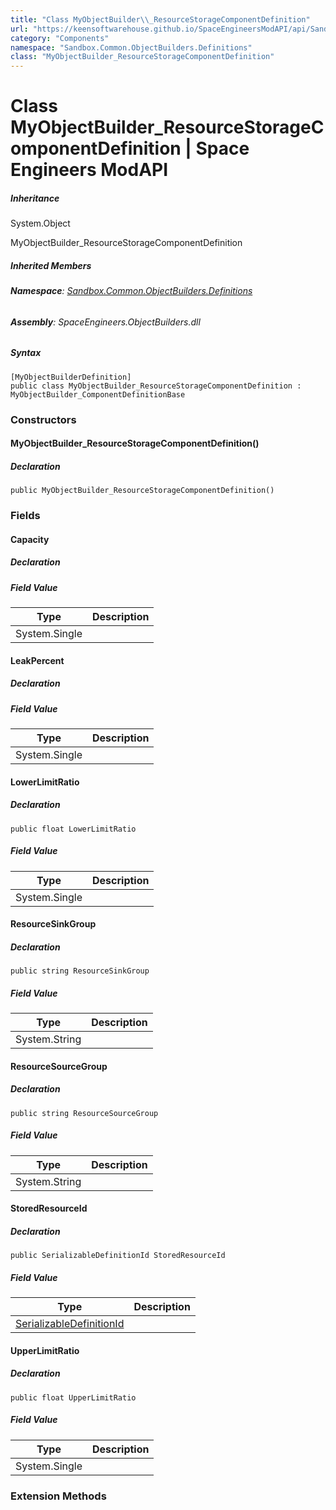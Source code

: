 ```yaml
---
title: "Class MyObjectBuilder\\_ResourceStorageComponentDefinition"
url: "https://keensoftwarehouse.github.io/SpaceEngineersModAPI/api/Sandbox.Common.ObjectBuilders.Definitions.MyObjectBuilder_ResourceStorageComponentDefinition.html"
category: "Components"
namespace: "Sandbox.Common.ObjectBuilders.Definitions"
class: "MyObjectBuilder_ResourceStorageComponentDefinition"
---
```


# Class MyObjectBuilder\_ResourceStorageComponentDefinition | Space Engineers ModAPI

##### Inheritance

System.Object

MyObjectBuilder\_ResourceStorageComponentDefinition

##### Inherited Members

###### **Namespace**: [Sandbox.Common.ObjectBuilders.Definitions](https://keensoftwarehouse.github.io/SpaceEngineersModAPI/api/Sandbox.Common.ObjectBuilders.Definitions.html)

###### **Assembly**: SpaceEngineers.ObjectBuilders.dll

##### Syntax

```
[MyObjectBuilderDefinition]
public class MyObjectBuilder_ResourceStorageComponentDefinition : MyObjectBuilder_ComponentDefinitionBase
```

### Constructors

#### MyObjectBuilder\_ResourceStorageComponentDefinition()

##### Declaration

```
public MyObjectBuilder_ResourceStorageComponentDefinition()
```

### Fields

#### Capacity

##### Declaration

##### Field Value

| Type | Description |
| --- | --- |
| System.Single |     |

#### LeakPercent

##### Declaration

##### Field Value

| Type | Description |
| --- | --- |
| System.Single |     |

#### LowerLimitRatio

##### Declaration

```
public float LowerLimitRatio
```

##### Field Value

| Type | Description |
| --- | --- |
| System.Single |     |

#### ResourceSinkGroup

##### Declaration

```
public string ResourceSinkGroup
```

##### Field Value

| Type | Description |
| --- | --- |
| System.String |     |

#### ResourceSourceGroup

##### Declaration

```
public string ResourceSourceGroup
```

##### Field Value

| Type | Description |
| --- | --- |
| System.String |     |

#### StoredResourceId

##### Declaration

```
public SerializableDefinitionId StoredResourceId
```

##### Field Value

| Type | Description |
| --- | --- |
| [SerializableDefinitionId](https://keensoftwarehouse.github.io/SpaceEngineersModAPI/api/VRage.ObjectBuilders.SerializableDefinitionId.html) |     |

#### UpperLimitRatio

##### Declaration

```
public float UpperLimitRatio
```

##### Field Value

| Type | Description |
| --- | --- |
| System.Single |     |

### Extension Methods